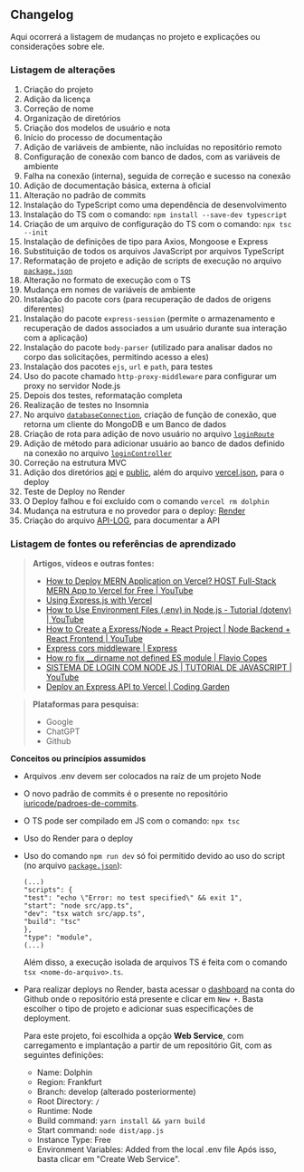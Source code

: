## Changelog

Aqui ocorrerá a listagem de mudanças no projeto e explicações ou considerações sobre ele.

### Listagem de alterações

1. Criação do projeto
2. Adição da licença
3. Correção de nome
4. Organização de diretórios
5. Criação dos modelos de usuário e nota
6. Início do processo de documentação
7. Adição de variáveis de ambiente, não incluídas no repositório remoto
8. Configuração de conexão com banco de dados, com as variáveis de ambiente
9. Falha na conexão (interna), seguida de correção e sucesso na conexão
10. Adição de documentação básica, externa à oficial
11. Alteração no padrão de commits 
12. Instalação do TypeScript como uma dependência de desenvolvimento
13. Instalação do TS com o comando: ```npm install --save-dev typescript```
14. Criação de um arquivo de configuração do TS com o comando: ```npx tsc --init```
15. Instalação de definições de tipo para Axios, Mongoose e Express 
16. Substituição de todos os arquivos JavaScript por arquivos TypeScript
17. Reformatação de projeto e adição de scripts de execução no arquivo [```package.json```](package.json)
18. Alteração no formato de execução com o TS
19. Mudança em nomes de variáveis de ambiente
20. Instalação do pacote cors (para recuperação de dados de origens diferentes)
21. Instalação do pacote ```express-session``` (permite o armazenamento e recuperação de dados associados a um usuário durante sua interação com a aplicação)
22. Instalação do pacote ```body-parser``` (utilizado para analisar dados no corpo das solicitações, permitindo acesso a eles)
23. Instalação dos pacotes ```ejs```, ```url``` e ```path```, para testes
24. Uso do pacote chamado ```http-proxy-middleware``` para configurar um proxy no servidor Node.js
25. Depois dos testes, reformatação completa
26. Realização de testes no Insomnia
27. No arquivo [```databaseConnection```](src/config/databaseConnection.ts), criação de função de conexão, que retorna um cliente do MongoDB e um Banco de dados
28. Criação de rota para adição de novo usuário no arquivo [```loginRoute```](src/services/loginService.ts)
29. Adição de método para adicionar usuário ao banco de dados definido na conexão no arquivo [```loginController```](src/routes/loginRoute.ts)
30. Correção na estrutura MVC
31. Adição dos diretórios [api](api) e [public](public), além do arquivo [vercel.json](vercel.json), para o deploy
32. Teste de Deploy no Render
33. O Deploy falhou e foi excluído com o comando `vercel rm dolphin`
34. Mudança na estrutura e no provedor para o deploy: [Render](https://render.com/)
35. Criação do arquivo [API-LOG](API-LOG.md), para documentar a API

### Listagem de fontes ou referências de aprendizado

> **Artigos, vídeos e outras fontes:**
> - [How to Deploy MERN Application on Vercel? HOST Full-Stack MERN App to Vercel for Free | YouTube](https://www.youtube.com/watch?v=Cfi0mymfKiA&t=157s)
> - [Using Express.js with Vercel](https://vercel.com/guides/using-express-with-vercel)
> - [How to Use Environment Files (.env) in Node.js - Tutorial (dotenv) | YouTube](https://www.youtube.com/watch?v=hZUNMYU4Kzo) 
> - [How to Create a Express/Node + React Project | Node Backend + React Frontend | YouTube](https://www.youtube.com/watch?v=w3vs4a03y3I&t=523s)
> - [Express cors middleware | Express](https://expressjs.com/en/resources/middleware/cors.html)
> - [How ro fix __dirname not defined ES module | Flavio Copes](https://flaviocopes.com/fix-dirname-not-defined-es-module-scope/)
> - [SISTEMA DE LOGIN COM NODE JS | TUTORIAL DE JAVASCRIPT | YouTube](https://www.youtube.com/watch?v=rXWa9jtHu7g&t=583s)
> - [Deploy an Express API to Vercel | Coding Garden](https://www.youtube.com/watch?v=B-T69_VP2Ls&t=290s)

> **Plataformas para pesquisa:**
> - Google
> - ChatGPT
> - Github

**Conceitos ou princípios assumidos**
 
- Arquivos .env devem ser colocados na raíz de um projeto Node
- O novo padrão de commits é o presente no repositório [iuricode/padroes-de-commits](https://github.com/iuricode/padroes-de-commits).
- O TS pode ser compilado em JS com o comando: ```npx tsc```
- Uso do Render para o deploy
- Uso do comando ```npm run dev``` só foi permitido devido ao uso do script (no arquivo [```package.json```](package.json)):
    ```
    (...)
    "scripts": {
    "test": "echo \"Error: no test specified\" && exit 1",
    "start": "node src/app.ts",
    "dev": "tsx watch src/app.ts",
    "build": "tsc"
    },
    "type": "module",
    (...)
    ```

    Além disso, a execução isolada de arquivos TS é feita com o comando ```tsx <nome-do-arquivo>.ts```.
- Para realizar deploys no Render, basta acessar o [dashboard](https://dashboard.render.com/) na conta do Github onde o repositório
  está presente e clicar em `New +`. Basta escolher o tipo de projeto e adicionar suas especificações de deployment. 

  Para este projeto, foi escolhida a opção **Web Service**, com carregamento e implantação a partir de um repositório Git,
  com as seguintes definições:
  - Name: Dolphin
  - Region: Frankfurt
  - Branch: develop (alterado posteriormente)
  - Root Directory: `/`
  - Runtime: Node
  - Build command: `yarn install && yarn build`
  - Start command: `node dist/app.js`
  - Instance Type: Free
  - Environment Variables: Added from the local .env file
  Após isso, basta clicar em "Create Web Service".